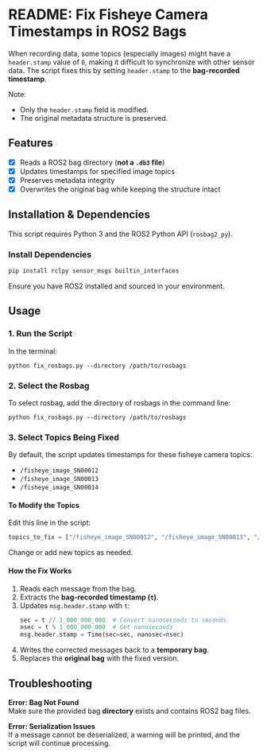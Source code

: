 # README: Fix Fisheye Camera Timestamps in ROS2 Bags

When recording data, some topics (especially images) might have a `header.stamp` value of `0`, making it difficult to synchronize with other sensor data. The script fixes this by setting `header.stamp` to the **bag-recorded timestamp**.

Note:
- Only the `header.stamp` field is modified.
- The original metadata structure is preserved.
  
## Features

- [x] Reads a ROS2 bag directory (**not a ****`.db3`**** file**)
- [x] Updates timestamps for specified image topics
- [x] Preserves metadata integrity
- [x] Overwrites the original bag while keeping the structure intact

## Installation & Dependencies

This script requires Python 3 and the ROS2 Python API (`rosbag2_py`).

### Install Dependencies

```sh
pip install rclpy sensor_msgs builtin_interfaces
```

Ensure you have ROS2 installed and sourced in your environment.

## Usage

### 1. Run the Script

In the terminal:
```
python fix_rosbags.py --directory /path/to/rosbags
```

### 2. Select the Rosbag
To select rosbag, add the directory of rosbags in the command line: 
```
python fix_rosbags.py --directory /path/to/rosbags
```


### 3. Select Topics Being Fixed

By default, the script updates timestamps for these fisheye camera topics:

- `/fisheye_image_SN00012`
- `/fisheye_image_SN00013`
- `/fisheye_image_SN00014`

#### To Modify the Topics

Edit this line in the script:

```python
topics_to_fix = ["/fisheye_image_SN00012", "/fisheye_image_SN00013", "/fisheye_image_SN00014"]
```

Change or add new topics as needed.

#### How the Fix Works

1. Reads each message from the bag.
2. Extracts the **bag-recorded timestamp (****`t`****)**.
3. Updates `msg.header.stamp` with `t`:
   ```python
   sec = t // 1_000_000_000  # Convert nanoseconds to seconds
   nsec = t % 1_000_000_000  # Get nanoseconds
   msg.header.stamp = Time(sec=sec, nanosec=nsec)
   ```
4. Writes the corrected messages back to a **temporary bag**.
5. Replaces the **original bag** with the fixed version.

## Troubleshooting

**Error: Bag Not Found**\
Make sure the provided bag **directory** exists and contains ROS2 bag files.

**Error: Serialization Issues**\
If a message cannot be deserialized, a warning will be printed, and the script will continue processing.



